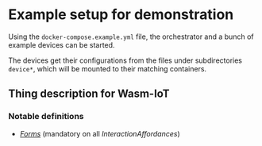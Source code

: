 # Example setup for demonstration
Using the `docker-compose.example.yml` file, the orchestrator and a bunch of
example devices can be started.

The devices get their configurations from the files under subdirectories
`device*`, which will be mounted to their matching containers.

## Thing description for Wasm-IoT
### Notable definitions
- [_Forms_](https://www.w3.org/TR/wot-thing-description11/#form) (mandatory on all _InteractionAffordances_)